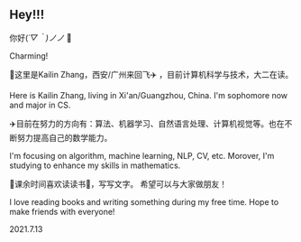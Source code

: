 ## Hey!!!

你好(*´▽｀)ノノ* 👋

Charming!

🌟这里是Kailin Zhang，西安/广州来回飞✈️ ，目前计算机科学与技术，大二在读。

Here is Kailin Zhang, living in Xi'an/Guangzhou, China. I'm sophomore now and major in CS. 


✈️目前在努力的方向有：算法、机器学习、自然语言处理、计算机视觉等。也在不断努力提高自己的数学能力。

I'm focusing on algorithm, machine learning, NLP, CV, etc. Morover, I'm studying to enhance my skills in mathematics.

🌙课余时间喜欢读读书📖，写写文字。 希望可以与大家做朋友！

I love reading books and writing something during my free time. Hope to make friends with everyone!

2021.7.13
